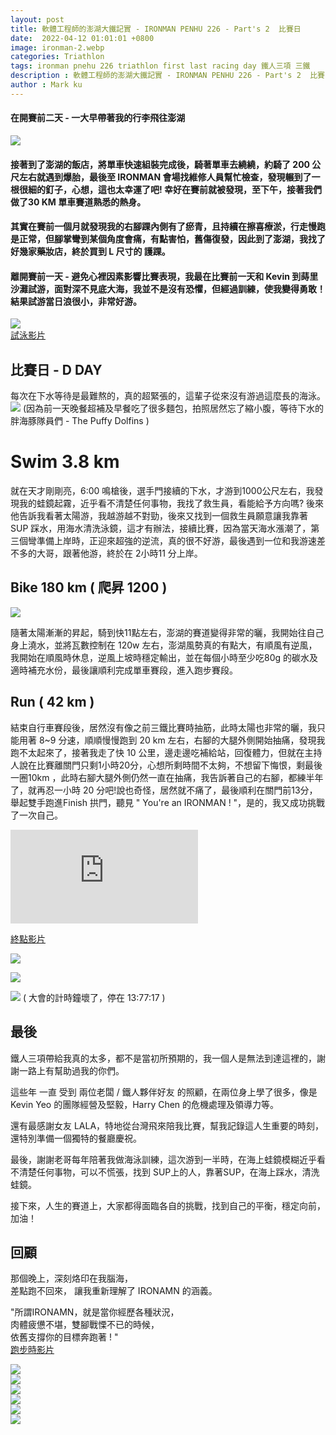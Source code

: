 ```yaml
---
layout: post
title: 軟體工程師的澎湖大鐵記實 - IRONMAN PENHU 226 - Part's 2  比賽日
date:  2022-04-12 01:01:01 +0800
image: ironman-2.webp
categories: Triathlon
tags: ironman pnehu 226 triathlon first last racing day 鐵人三項 三鐵
description : 軟體工程師的澎湖大鐵記實 - IRONMAN PENHU 226 - Part's 2  比賽日
author : Mark ku
---
```


#### 在開賽前二天 - 一大早帶著我的行李飛往澎湖
![](https://i.imgur.com/NZMyksM.jpg)

#### 接著到了澎湖的飯店，將單車快速組裝完成後，騎著單車去繞繞，約騎了 200 公尺左右就遇到爆胎，最後至 IRONMAN 會場找維修人員幫忙檢查，發現輾到了一根很細的釘子，心想，這也太幸運了吧! 幸好在賽前就被發現，至下午，接著我們做了30 KM 單車賽道熟悉的熱身。

#### 其實在賽前一個月就發現我的右腳踝內側有了瘀青，且持續在擦喜療淤，行走慢跑是正常，但腳掌彎到某個角度會痛，有點害怕，舊傷復發，因此到了澎湖，我找了好幾家藥妝店，終於買到 L 尺寸的 護踝。

#### 離開賽前一天 - 避免心裡因素影響比賽表現，我最在比賽前一天和 Kevin 到蒔里沙灘試游，面對深不見底大海，我並不是沒有恐懼，但經過訓練，使我變得勇敢！結果試游當日浪很小，非常好游。
![](https://i.imgur.com/K36z8rT.jpg)  
[試泳影片](https://youtube.com/shorts/bXOGkVU9wGs?feature=share) 
## 比賽日 - D DAY 
每次在下水等待是最難熬的，真的超緊張的，這輩子從來沒有游過這麼長的海泳。
![](https://i.imgur.com/ZtoeHuq.jpg)
(因為前一天晚餐超補及早餐吃了很多麵包，拍照居然忘了縮小腹，等待下水的胖海豚隊員們 - The Puffy Dolfins )  

# Swim 3.8 km
就在天才剛剛亮，6:00 鳴槍後，選手門接續的下水，才游到1000公尺左右，我發現我的蛙鏡起霧，近乎看不清楚任何事物，我找了救生員，看能給予方向嗎? 後來他告訴我看著太陽游，我越游越不對勁，後來又找到一個救生員願意讓我靠著 SUP 踩水，用海水清洗泳鏡，這才有辦法，接續比賽，因為當天海水漲潮了，第三個彎準備上岸時，正迎來超強的逆流，真的很不好游，最後遇到一位和我游速差不多的大哥，跟著他游，終於在 2小時11 分上岸。

## Bike 180 km ( 爬昇 1200 )
![](https://i.imgur.com/ZCkd7wX.jpg)

隨著太陽漸漸的昇起，騎到快11點左右，澎湖的賽道變得非常的曬，我開始往自己身上澆水，並將瓦數控制在 120w 左右，澎湖風勢真的有點大，有順風有逆風，我開始在順風時休息，逆風上坡時穩定輸出，並在每個小時至少吃80g 的碳水及適時補充水份，最後讓順利完成單車賽段，進入跑步賽段。

## Run ( 42 km )
結束自行車賽段後，居然沒有像之前三鐵比賽時抽筋，此時太陽也非常的曬，我只能用著 8~9 分速，順順慢慢跑到 20 km 左右，右腳的大腿外側開始抽痛，發現我跑不太起來了，接著我走了快 10 公里，邊走邊吃補給站，回復體力，但就在主持人說在比賽離關門只剩1小時20分，心想所剩時間不太夠，不想留下悔恨，剩最後一圈10km ，此時右腳大腿外側仍然一直在抽痛，我告訴著自己的右腳，都練半年了，就再忍一小時 20 分吧!說也奇怪，居然就不痛了，最後順利在關門前13分，舉起雙手跑進Finish 拱門，聽見 " You're an IRONMAN ! "，是的，我又成功挑戰了一次自己。  

<div class="iframe-container">
    <iframe
        src="https://www.youtube.com/embed/QXxuNpwIk4I"
        frameborder="0"
        allow="accelerometer; autoplay; encrypted-media; gyroscope; picture-in-picture"
        allowfullscreen>
    </iframe>
</div>

[終點影片](https://youtube.com/shorts/QXxuNpwIk4I?feature=share)  

![](https://i.imgur.com/RdLr1ri.jpg)

![](https://i.imgur.com/PR9SX6v.jpg)

![](https://i.imgur.com/3ax1GDj.jpg)
( 大會的計時鐘壞了，停在 13:77:17 )  

## 最後
鐵人三項帶給我真的太多，都不是當初所預期的，我一個人是無法到達這裡的，謝謝一路上有幫助過我的你們。

這些年 一直 受到 兩位老闆 / 鐵人夥伴好友 的照顧，在兩位身上學了很多，像是 Kevin Yeo 的團隊經營及堅毅，Harry Chen 的危機處理及領導力等。  

還有最感謝女友 LALA，特地從台灣飛來陪我比賽，幫我記錄這人生重要的時刻，還特別準備一個獨特的餐廳慶祝。  

最後，謝謝老哥每年陪著我做海泳訓練，這次游到一半時，在海上蛙鏡模糊近乎看不清楚任何事物，可以不慌張，找到 SUP上的人，靠著SUP，在海上踩水，清洗蛙鏡。  

接下來，人生的賽道上，大家都得面臨各自的挑戰，找到自己的平衡，穩定向前，加油！

## 回顧
那個晚上，深刻烙印在我腦海，  
差點跑不回來，
讓我重新理解了 IRONAMN 的涵義。  

"所謂IRONAMN，就是當你經歷各種狀況，  
肉體疲憊不堪，雙腳戰慄不已的時候，  
依舊支撐你的目標奔跑著 ! "    
[跑步時影片](https://youtube.com/shorts/lu5XPx0K6Vo)  
  
![](https://i.imgur.com/OAHBuPh.jpg)  
![](https://i.imgur.com/rWt5iME.jpg)  
![](https://i.imgur.com/20v2vwz.jpg)  
![](https://i.imgur.com/uZBh4fL.jpg)  
![](https://i.imgur.com/rJPmdSb.jpg)  
![](https://i.imgur.com/5YCuAjB.png)  